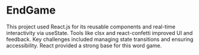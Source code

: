 # EndGame

This project used React.js for its reusable components and real-time interactivity via useState. Tools like clsx and react-confetti improved UI and feedback. Key challenges included managing state transitions and ensuring accessibility. React provided a strong base for this word game.
